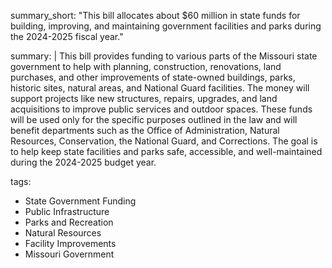 summary_short: "This bill allocates about $60 million in state funds for building, improving, and maintaining government facilities and parks during the 2024-2025 fiscal year."

summary: |
  This bill provides funding to various parts of the Missouri state government to help with planning, construction, renovations, land purchases, and other improvements of state-owned buildings, parks, historic sites, natural areas, and National Guard facilities. The money will support projects like new structures, repairs, upgrades, and land acquisitions to improve public services and outdoor spaces. These funds will be used only for the specific purposes outlined in the law and will benefit departments such as the Office of Administration, Natural Resources, Conservation, the National Guard, and Corrections. The goal is to help keep state facilities and parks safe, accessible, and well-maintained during the 2024-2025 budget year.

tags:
  - State Government Funding
  - Public Infrastructure
  - Parks and Recreation
  - Natural Resources
  - Facility Improvements
  - Missouri Government

